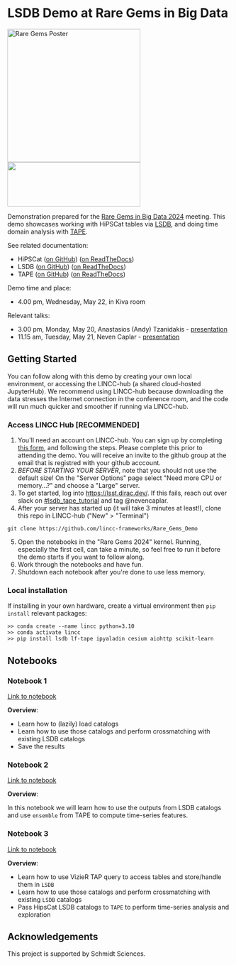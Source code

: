 # LSDB Demo at Rare Gems in Big Data

<img src="https://github.com/lincc-frameworks/Rare_Gems_Demo/assets/12860669/6ddcd206-d962-4d9f-8937-b6a6dbd31adc" alt="Rare Gems Poster" width="300">

<img src="https://github.com/lincc-frameworks/tape/blob/main/docs/DARK_Combo_sm.png?raw=true" width="300" height="100">

Demonstration prepared for the [Rare Gems in Big Data 2024](https://noirlab.edu/science/events/websites/rare-gems-2024) meeting.
This demo showcases working with HiPSCat tables via [LSDB](https://lsdb.readthedocs.io/en/stable/), and doing time domain analysis with [TAPE](https://tape.readthedocs.io/en/stable).


See related documentation:

* HiPSCat ([on GitHub](https://github.com/astronomy-commons/hipscat))
  ([on ReadTheDocs](https://hipscat.readthedocs.io/en/stable/))
* LSDB ([on GitHub](https://github.com/astronomy-commons/lsdb)) 
  ([on ReadTheDocs](https://lsdb.readthedocs.io/en/stable/))
* TAPE ([on GitHub](https://github.com/lincc-frameworks/tape)) 
  ([on ReadTheDocs](https://tape.readthedocs.io/en/stable))

Demo time and place:
  - 4.00 pm, Wednesday, May 22, in Kiva room

Relevant talks:
  - 3.00 pm, Monday, May 20, Anastasios (Andy) Tzanidakis - [presentation](https://drive.google.com/file/d/13oTzaXXR5XZokFXEdXjtsYmHFBCesvLy/view)
  - 11.15 am, Tuesday, May 21, Neven Caplar - [presentation](https://docs.google.com/presentation/d/19_krkvCRt4RCUs4AKpmqqr--AQQC6MGiuBjCgq-inqw/edit?usp=sharing)



## Getting Started 

You can follow along with this demo by creating your own local environment, or accessing the LINCC-hub (a shared cloud-hosted JupyterHub). We recommend using LINCC-hub because downloading the data stresses the Internet connection in the conference room, and the code will run much quicker and smoother if running via LINCC-hub.

### Access LINCC Hub [RECOMMENDED]

1. You'll need an account on LINCC-hub. You can sign up by completing [this form](https://forms.gle/n3cTLqh3eiQQrgD19), and following the steps. Please complete this prior to attending the demo. You will receive an invite to the github group at the email that is registred with your github acccount.
2. *BEFORE STARTING YOUR SERVER*, note that you should not use the default size! On the "Server Options" page select "Need more CPU or memory...?" and choose a "Large" server. 
3. To get started, log into https://lsst.dirac.dev/. If this fails, reach out over slack on [#lsdb_tape_tutorial](https://raregems2024.slack.com/archives/C073N8DFC22) and tag @nevencaplar.
4. After your server has started up (it will take 3 minutes at least!), clone this repo in LINCC-hub ("New" > "Terminal")

```
git clone https://github.com/lincc-frameworks/Rare_Gems_Demo
```

5. Open the notebooks in the "Rare Gems 2024" kernel. Running, especially the first cell, can take a minute, so feel free to run it before the demo starts if you want to follow along.
6. Work through the notebooks and have fun.
7. Shutdown each notebook after you're done to use less memory.

### Local installation

If installing in your own hardware, create a virtual environment then `pip install` relevant packages:

```
>> conda create --name lincc python=3.10
>> conda activate lincc
>> pip install lsdb lf-tape ipyaladin cesium aiohttp scikit-learn
```



## Notebooks

### Notebook 1

[Link to notebook](Notebook_1_Load_and_Xmatch.ipynb)

**Overview**:
- Learn how to (lazily) load catalogs
- Learn how to use those catalogs and perform crossmatching with existing LSDB catalogs
- Save the results

### Notebook 2

[Link to notebook](Notebook_2_Basic_Time_Domain.ipynb)

**Overview**:

In this notebook we will learn how to use the outputs from LSDB catalogs and use `ensemble` from TAPE to compute time-series features.

### Notebook 3

[Link to notebook](Notebook_3_Vizier_LSDB_Interaction.ipynb)

**Overview**: 
- Learn how to use VizieR TAP query to access tables and store/handle them in `LSDB`
- Learn how to use those catalogs and perform crossmatching with existing `LSDB` catalogs
- Pass HipsCat LSDB catalogs to `TAPE` to perform time-series analysis and exploration

## Acknowledgements

This project is supported by Schmidt Sciences.

